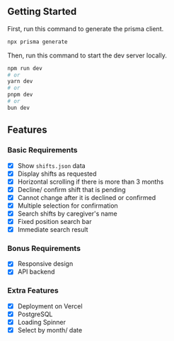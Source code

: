 ## Getting Started

First, run this command to generate the prisma client.

```bash
npx prisma generate
```

Then, run this command to start the dev server locally.

```bash
npm run dev
# or
yarn dev
# or
pnpm dev
# or
bun dev
```

## Features

### Basic Requirements

- [x] Show `shifts.json` data
- [x] Display shifts as requested
- [x] Horizontal scrolling if there is more than 3 months
- [x] Decline/ confirm shift that is pending
- [x] Cannot change after it is declined or confirmed
- [x] Multiple selection for confirmation
- [x] Search shifts by caregiver's name
- [x] Fixed position search bar
- [x] Immediate search result

### Bonus Requirements

- [x] Responsive design
- [x] API backend

### Extra Features

- [x] Deployment on Vercel
- [x] PostgreSQL
- [x] Loading Spinner
- [x] Select by month/ date
